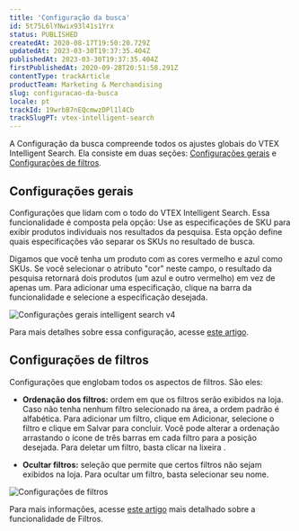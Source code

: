 ```yaml
---
title: 'Configuração da busca'
id: 5t75L6lYNwix93l41s1Yrx
status: PUBLISHED
createdAt: 2020-08-17T19:50:20.729Z
updatedAt: 2023-03-30T19:37:35.404Z
publishedAt: 2023-03-30T19:37:35.404Z
firstPublishedAt: 2020-09-28T20:51:58.291Z
contentType: trackArticle
productTeam: Marketing & Merchandising
slug: configuracao-da-busca
locale: pt
trackId: 19wrbB7nEQcmwzDPl1l4Cb
trackSlugPT: vtex-intelligent-search
---
```


A Configuração da busca compreende todos os ajustes globais do VTEX Intelligent Search. 
Ela consiste em duas seções: [Configurações gerais](#configuracoes-gerais) e [Configurações de filtros](#configuracoes-de-filtros).

## Configurações gerais
Configurações que lidam com o todo do VTEX Intelligent Search. Essa funcionalidade é composta pela opção:
Use as especificações de SKU para exibir produtos individuais nos resultados da pesquisa. Esta opção define quais especificações vão separar os SKUs no resultado de busca.

Digamos que você tenha um produto com as cores vermelho e azul como SKUs. 
Se você selecionar o atributo "cor" neste campo, o resultado da pesquisa retornará dois produtos (um azul e outro vermelho) em vez de apenas um. Para adicionar uma especificação, clique na barra da funcionalidade e selecione a especificação desejada.

![Configurações gerais intelligent search v4](//images.ctfassets.net/alneenqid6w5/41W9W07VVWur0rAxScJG9e/fd0509ae1632ea466789b374baca5030/configuracoes_gerais_pt.png)

Para mais detalhes sobre essa configuração, acesse [este artigo](https://help.vtex.com/pt/tracks/vtex-intelligent-search--19wrbB7nEQcmwzDPl1l4Cb/5uVxuWxTA8VvLX3G8UCcUE#).

## Configurações de filtros
Configurações que englobam todos os aspectos de filtros. São eles:

- **Ordenação dos filtros:** ordem em que os filtros serão exibidos na loja. Caso não tenha nenhum filtro selecionado na área, a ordem padrão é alfabética. Para adicionar um filtro, clique em Adicionar, selecione o filtro e clique em Salvar para concluir. Você pode alterar a ordenação arrastando o ícone de três barras em cada filtro para a posição desejada. Para deletar um filtro, basta clicar na lixeira <i class="fa-solid fa-trash-can"></i>.

- **Ocultar filtros:** seleção que permite que certos filtros não sejam exibidos na loja. Para ocultar um filtro, basta selecionar seu nome.

![Configurações de filtros](//images.ctfassets.net/alneenqid6w5/mSm3lqR5H5pTn1AVrhYk8/d30c6a13e65de39d0273a014abf55781/configuracoes_de_filtro_pt.png)

Para mais informações, acesse [este artigo](https://help.vtex.com/pt/tracks/vtex-intelligent-search--19wrbB7nEQcmwzDPl1l4Cb/50Dh4mpv0Sax0XpbvsjAtP) mais detalhado sobre a funcionalidade de Filtros.

